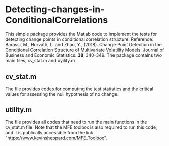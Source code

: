 # Detecting-changes-in-ConditionalCorrelations
This simple package provides the Matlab code to implement the tests for detecting change points in conditional correlation structure.
Reference:
Barassi, M., Horváth, L. and Zhao, Y., (2018). Change‐Point Detection in the Conditional Correlation Structure of Multivariate Volatility Models. Journal of Business and Economic Statistics. **38**, 340-349.
The package contains two main files, cv_stat.m and uyility.m

## cv_stat.m
The file provides codes for computing the test statistics and the critical values for assessing the null hypothesis of no change.

## utility.m
The file provides all codes that need to run the main functions in the cv_stat.m file. Note that the MFE toolbox is also required to run this code, and it is publically accessible from the link "https://www.kevinsheppard.com/MFE_Toolbox".
